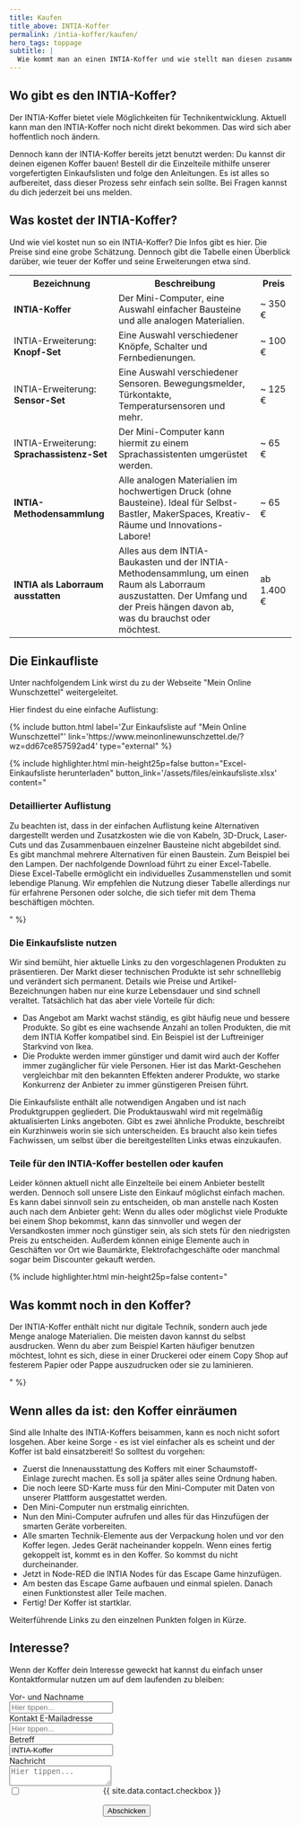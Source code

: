 ```yaml
---
title: Kaufen
title_above: INTIA-Koffer
permalink: /intia-koffer/kaufen/
hero_tags: toppage
subtitle: |
  Wie kommt man an einen INTIA-Koffer und wie stellt man diesen zusammen? Diese Fragen werden hier beantwortet.
---
```


## Wo gibt es den INTIA-Koffer?

Der INTIA-Koffer bietet viele Möglichkeiten für Technikentwicklung. Aktuell kann man den INTIA-Koffer noch nicht direkt bekommen. Das wird sich aber hoffentlich noch ändern.

Dennoch kann der INTIA-Koffer bereits jetzt benutzt werden: Du kannst dir deinen eigenen Koffer bauen! Bestell dir die Einzelteile mithilfe unserer vorgefertigten Einkaufslisten und folge den Anleitungen. Es ist alles so aufbereitet, dass dieser Prozess sehr einfach sein sollte. Bei Fragen kannst du dich jederzeit bei uns melden.

## Was kostet der INTIA-Koffer?

Und wie viel kostet nun so ein INTIA-Koffer? Die Infos gibt es hier. Die Preise sind eine grobe Schätzung. Dennoch gibt die Tabelle einen Überblick darüber, wie teuer der Koffer und seine Erweiterungen etwa sind.

<table class="tb">
    <tr>
        <th>Bezeichnung</th>
        <th>Beschreibung</th>
        <th>Preis</th>
    </tr>
    <tr>
        <td><strong>INTIA-Koffer</strong></td>
        <td>Der Mini-Computer, eine Auswahl einfacher Bausteine und alle analogen Materialien.<br /> 
        <td>~ 350 €</td>
    </tr>
    <tr>
        <td>INTIA-Erweiterung: <strong>Knopf-Set</strong></td>
        <td>Eine Auswahl verschiedener Knöpfe, Schalter und Fernbedienungen.</td>
        <td>~ 100 €</td>
    </tr>
    <tr>
        <td>INTIA-Erweiterung: <strong>Sensor-Set</strong></td>
        <td>Eine Auswahl verschiedener Sensoren. Bewegungsmelder, Türkontakte, Temperatursensoren und mehr.</td>
        <td>~ 125 €</td>
    </tr>
    <tr>
        <td>INTIA-Erweiterung: <strong>Sprachassistenz-Set</strong></td>
        <td>Der Mini-Computer kann hiermit zu einem Sprachassistenten umgerüstet werden.</td>
        <td>~ 65 €</td>
    </tr>
    <tr>
        <td><strong>INTIA-Methodensammlung</strong></td>
        <td>Alle analogen Materialien im hochwertigen Druck (ohne Bausteine). Ideal für Selbst-Bastler, MakerSpaces, Kreativ-Räume und Innovations-Labore!</td>
        <td>~ 65 €</td>
    </tr>
    <tr>
        <td><strong>INTIA als Laborraum ausstatten</strong></td>
        <td>Alles aus dem INTIA-Baukasten und der INTIA-Methodensammlung, um einen Raum als Laborraum auszustatten. Der Umfang und der Preis hängen davon ab, was du             brauchst oder möchtest.</td>
        <td> ab 1.400 €</td>
    </tr>
</table>

## Die Einkaufliste

Unter nachfolgendem Link wirst du zu der Webseite "Mein Online Wunschzettel" weitergeleitet.

Hier findest du eine einfache Auflistung:

<div></div>
{% include button.html label='Zur Einkaufsliste auf "Mein Online Wunschzettel"' link='https://www.meinonlinewunschzettel.de/?wz=dd67ce857592ad4' type="external" %}

{% include highlighter.html min-height25p=false button="Excel-Einkaufsliste herunterladen" button_link='/assets/files/einkaufsliste.xlsx' content="

### Detaillierter Auflistung

Zu beachten ist, dass in der einfachen Auflistung keine Alternativen dargestellt werden und Zusatzkosten wie die von Kabeln, 3D-Druck, Laser-Cuts und das Zusammenbauen einzelner Bausteine nicht abgebildet sind. Es gibt manchmal mehrere Alternativen für einen Baustein. Zum Beispiel bei den Lampen. Der nachfolgende Download führt zu einer Excel-Tabelle. Diese Excel-Tabelle ermöglicht ein individuelles Zusammenstellen und somit lebendige Planung. Wir empfehlen die Nutzung dieser Tabelle allerdings nur für erfahrene Personen oder solche, die sich tiefer mit dem Thema beschäftigen möchten.

" %}

### Die Einkaufsliste nutzen

Wir sind bemüht, hier aktuelle Links zu den vorgeschlagenen Produkten zu präsentieren. Der Markt dieser technischen Produkte ist sehr schnelllebig und verändert sich permanent. Details wie Preise und Artikel-Bezeichnungen haben nur eine kurze Lebensdauer und sind schnell veraltet. Tatsächlich hat das aber viele Vorteile für dich:

- Das Angebot am Markt wachst ständig, es gibt häufig neue und bessere Produkte. So gibt es eine wachsende Anzahl an tollen Produkten, die mit dem INTIA Koffer kompatibel sind. Ein Beispiel ist der Luftreiniger Starkvind von Ikea.
- Die Produkte werden immer günstiger und damit wird auch der Koffer immer zugänglicher für viele Personen. Hier ist das Markt-Geschehen vergleichbar mit den bekannten Effekten anderer Produkte, wo starke Konkurrenz der Anbieter zu immer günstigeren Preisen führt.

Die Einkaufsliste enthält alle notwendigen Angaben und ist nach Produktgruppen gegliedert. Die Produktauswahl wird mit regelmäßig aktualisierten Links angeboten. Gibt es zwei ähnliche Produkte, beschreibt ein Kurzhinweis worin sie sich unterscheiden. Es braucht also kein tiefes Fachwissen, um selbst über die bereitgestellten Links etwas einzukaufen.

### Teile für den INTIA-Koffer bestellen oder kaufen

Leider können aktuell nicht alle Einzelteile bei einem Anbieter bestellt werden. Dennoch soll unsere Liste den Einkauf möglichst einfach machen. Es kann dabei sinnvoll sein zu entscheiden, ob man anstelle nach Kosten auch nach dem Anbieter geht: Wenn du alles oder möglichst viele Produkte bei einem Shop bekommst, kann das sinnvoller und wegen der Versandkosten immer noch günstiger sein, als sich stets für den niedrigsten Preis zu entscheiden. Außerdem können einige Elemente auch in Geschäften vor Ort wie Baumärkte, Elektrofachgeschäfte oder manchmal sogar beim Discounter gekauft werden.

{% include highlighter.html min-height25p=false content="

## Was kommt noch in den Koffer?

Der INTIA-Koffer enthält nicht nur digitale Technik, sondern auch jede Menge analoge Materialien. Die meisten davon kannst du selbst ausdrucken. Wenn du aber zum Beispiel Karten häufiger benutzen möchtest, lohnt es sich, diese in einer Druckerei oder einem Copy Shop auf festerem Papier oder Pappe auszudrucken oder sie zu laminieren.

" %}

## Wenn alles da ist: den Koffer einräumen

Sind alle Inhalte des INTIA-Koffers beisammen, kann es noch nicht sofort losgehen. Aber keine Sorge - es ist viel einfacher als es scheint und der Koffer ist bald einsatzbereit! So solltest du vorgehen:

- Zuerst die Innenausstattung des Koffers mit einer Schaumstoff-Einlage zurecht machen. Es soll ja später alles seine Ordnung haben.
- Die noch leere SD-Karte muss für den Mini-Computer mit Daten von unserer Plattform ausgestattet werden.
- Den Mini-Computer nun erstmalig einrichten.
- Nun den Mini-Computer aufrufen und alles für das Hinzufügen der smarten Geräte vorbereiten.
- Alle smarten Technik-Elemente aus der Verpackung holen und vor den Koffer legen. Jedes Gerät nacheinander koppeln. Wenn eines fertig gekoppelt ist, kommt es in den Koffer. So kommst du nicht durcheinander.
- Jetzt in Node-RED die INTIA Nodes für das Escape Game hinzufügen.
- Am besten das Escape Game aufbauen und einmal spielen. Danach einen Funktionstest aller Teile machen.
- Fertig! Der Koffer ist startklar.

Weiterführende Links zu den einzelnen Punkten folgen in Kürze.

## Interesse?

Wenn der Koffer dein Interesse geweckt hat kannst du einfach unser Kontaktformular nutzen um auf dem laufenden zu bleiben:

<div class="container contact-case">
<form id="form" action="{{ site.data.contact.action }}"  data-botpoison-public-key="{{ site.data.contact.botpoison_key }}" class="columns">
<div class="column is-6">
<div class="field">
<label class="label">Vor- und Nachname</label>
<div class="control has-icons-left">
<input class="input" type="text" id="name" name="name" placeholder="Hier tippen..." required>
<span class="icon is-small is-left">
<i class="fas fa-user"></i>
</span>
</div>
</div>
<div class="field">
<label class="label">Kontakt E-Mailadresse</label>
<div class="control has-icons-left">
<input class="input" type="email" id="email" name="email" placeholder="Hier tippen...">
<span class="icon is-small is-left">
<i class="fas fa-envelope"></i>
</span>
</div>
</div>
<div class="field hidden">
<label class="label">Betreff</label>
<div class="control has-icons-left">
<input class="input" id="thema" name="thema" value="INTIA-Koffer" placeholder="Hier tippen...">
<span class="icon is-small is-left">
<i class="fas fa-pen"></i>
</span>
</div>
</div>
</div>
<div class="column is-6">
<div class="field hidden">
<label class="label">Nachricht</label>
<div class="control">
<textarea
class="textarea"
id="message"
name="message"
placeholder="Hier tippen..."
value="Ich habe Interesse über den Koffer auf dem laufenden zu bleiben"
></textarea>
</div>
</div>
              <div class="checkbox columns">
                <div class="column contact-box">
                  <input class="column" type="checkbox" id="agree" name="privacy-policy" value="agreed" required oninvalid="this.setCustomValidity('Bitte dieses Feld anklicken, um fortzufahren')"
                       oninput="this.setCustomValidity('')">
                </div>
                <div class="column contact-agree">
                  <label for="agree">{{ site.data.contact.checkbox  }}</label><br><br>
                  <button id="button" class="button is-rounded is-dark" type="submit">Abschicken</button>
                </div>
              </div>
        </div>
    </form>
    <script>
      var formElement = document.getElementById("form");
      var buttonElement = document.getElementById("button");
      formElement.addEventListener("botpoison-challenge-start", function () {
        buttonElement.setAttribute("disabled", "disabled");
      });
      formElement.addEventListener("botpoison-challenge-success", function () {
        buttonElement.removeAttribute("disabled");
      });
      formElement.addEventListener("botpoison-challenge-error", function () {
        buttonElement.removeAttribute("disabled");
      });
    </script>
  </div>
